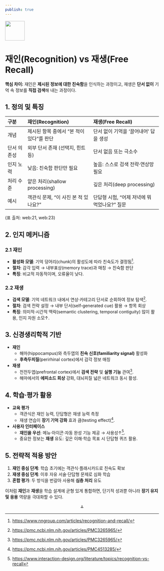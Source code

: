 ```yaml
---
publish: true
---
```


<img src="https://r2cdn.perplexity.ai/pplx-full-logo-primary-dark%402x.png" style="height:64px;margin-right:32px"/>

# **재인(Recognition) vs 재생(Free Recall)**

**핵심 차이:**
재인은 **제시된 정보에 대한 친숙함**을 인식하는 과정이고, 재생은 **단서 없이** 기억 속 정보를 **직접 검색**해 내는 과정이다.

## 1. 정의 및 특징

| 구분 | 재인(Recognition) | 재생(Free Recall) |
| :-- | :-- | :-- |
| 개념 | 제시된 항목 중에서 “본 적이 있다”를 판단 | 단서 없이 기억을 ‘끌어내어’ 답을 생성 |
| 단서 의존성 | 외부 단서 존재 (선택지, 힌트 등) | 단서 없음 또는 극소수 |
| 인지 노력 | 낮음: 친숙함 판단만 필요 | 높음: 스스로 검색 전략·연상망 필요 |
| 처리 수준 | 얕은 처리(shallow processing) | 깊은 처리(deep processing) |
| 예시 | 객관식 문제, “이 사진 본 적 있나요?” | 단답형 시험, “어제 저녁에 뭐 먹었나요?” 질문 |

(표 출처: web:21, web:23)

## 2. 인지 메커니즘

### 2.1 재인

- **활성화 모델**: 기억 덩어리(chunk)의 활성도에 따라 친숙도가 결정됨[^1].
- **절차**: 감각 입력 → 내부표상(memory trace)과 매칭 → 친숙함 판단
- **특징**: 비교적 자동적이며, 오류율이 낮다.


### 2.2 재생

- **검색 모델**: 기억 네트워크 내에서 연상·카테고리 단서로 순회하여 정보 탐색[^2].
- **절차**: 검색 전략 설정 → 내부 단서(self‐generated cue) 활용 → 항목 회상
- **특징**: 의미적·시간적 맥락(semantic clustering, temporal contiguity) 많이 활용, 인지 자원 소모↑.


## 3. 신경생리학적 기반

- **재인**
    - 해마(hippocampus)와 측두엽의 **친숙 신호(familiarity signal)** 활성화
    - **후측두피질**(perirhinal cortex)에서 감각 정보 매칭
- **재생**
    - 전전두엽(prefrontal cortex)에서 **검색 전략** 및 **실행 기능** 관여[^2].
    - 해마에서의 **에피소드 회상** 강화, 대뇌피질 넓은 네트워크 동시 활성.


## 4. 학습·평가 활용

- **교육 평가**
    - 객관식은 재인 능력, 단답형은 재생 능력 측정
    - 재생 연습이 **장기 기억 강화** 효과 큼(testing effect)[^3].
- **사용자 인터페이스**
    - **재인을 우선**: 메뉴·아이콘·자동 완성 기능 제공 → 사용성↑[^4].
    - 중요한 정보는 **재생** 유도: 깊은 이해·학습 목표 시 단답형 퀴즈 활용.


## 5. 전략적 적용 방안

1. **재인 중심 단계**: 학습 초기에는 객관식·플래시카드로 친숙도 확보
2. **재생 중심 단계**: 이후 자유 서술·단답형 문제로 심화 학습
3. **혼합 평가**: 두 방식을 번갈아 사용해 **심층 처리** 유도

이처럼 **재인**과 **재생**을 학습 설계에 균형 있게 통합하면, 단기적 성과뿐 아니라 **장기 유지 및 응용** 역량을 극대화할 수 있다.

<div style="text-align: center">⁂</div>

[^1]: https://www.nngroup.com/articles/recognition-and-recall/

[^2]: https://pmc.ncbi.nlm.nih.gov/articles/PMC3265965/

[^3]: https://pmc.ncbi.nlm.nih.gov/articles/PMC4513285/

[^4]: https://www.interaction-design.org/literature/topics/recognition-vs-recall

[^5]: https://gpex.com.au/news/memory-recall-versus-recognition-an-important-distinction-for-effective-fellowship-exam-preparation/

[^6]: https://study.com/learn/lesson/recall-recognition-memory-examples.html

[^7]: https://www.nature.com/articles/s41467-017-01184-1

[^8]: https://link.springer.com/article/10.3758/BF03213211

[^9]: https://2024.ccneuro.org/pdf/134_Paper_authored_CCN2024_Free_recall_with_author.pdf

[^10]: https://bmcneurosci.biomedcentral.com/articles/10.1186/s12868-018-0435-y

[^11]: https://techpsych.wordpress.ncsu.edu/2020/03/18/hello-world/

[^12]: https://pubmed.ncbi.nlm.nih.gov/35598824/

[^13]: https://www.sciencedirect.com/science/article/pii/S1053811985710361

[^14]: https://www.sciencedirect.com/science/article/abs/pii/S0749596X19300026

[^15]: https://neurosciencenews.com/free-recall-14722/

[^16]: https://www.khanacademy.org/science/health-and-medicine/executive-systems-of-the-brain/memory-lesson/v/retrieval-free-recall-cued-recall-and-recognition

[^17]: https://www.sciencedirect.com/science/article/pii/S1053811913011130

[^18]: https://saotg.com/recognition-vs-recall/

